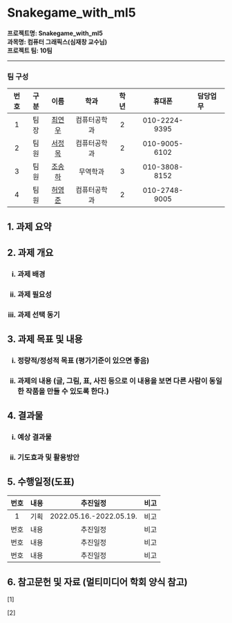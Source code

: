 # Snakegame_with_ml5
#### 프로젝트명: Snakegame_with_ml5<br/>과목명: 컴퓨터 그래픽스(심재창 교수님)<br/>프로젝트 팀: 10팀<hr/>
### 팀 구성
|   번호   |   구분  |                   이름                  |     학과    |   학년  |    휴대폰   |   담당업무   |
|:-------:|:------:|:---------------------------------------:|:----------:|:------:|:----------:|:------------|
|    1    |   팀장  | [최연우](https://github.com/wafla)       | 컴퓨터공학과 |   2    |010-2224-9395|             |
|    2    |   팀원  | [서정목](https://github.com/SeoJeongmok) | 컴퓨터공학과 |   2    |010-9005-6102|             |
|    3    |   팀원  | [조송하](https://github.com/Song-haJo)   |   무역학과  |   3    |010-3808-8152|             |
|    4    |   팀원  | [허영준](https://github.com/telecom9005) | 컴퓨터공학과 |   2    |010-2748-9005|             |

## 1. 과제 요약

## 2. 과제 개요
<ol type="i">
    <h3><li>과제 배경</li></h3>
    <h3><li>과제 필요성</li></h3>
    <h3><li>과제 선택 동기</li></h3>
</ol>

## 3. 과제 목표 및 내용
<ol type="i">
    <h3><li>정량적/정성적 목표 (평가기준이 있으면 좋음)</li></h3>
    <h3><li>과제의 내용 (글, 그림, 표, 사진 등으로 이 내용을 보면 다른 사람이 동일한 작품을 만들 수 있도록 한다.)</li></h3>
</ol>

## 4. 결과물
<ol type="i">
    <h3><li>예상 결과물</li></h3>
    <h3><li>기도효과 및 활용방안</li></h3>
</ol>

## 5. 수행일정(도표)
|  번호 |   내용  |           추진일정          |     비고    |
|:----:|:-------:|:-------------------------:|:----------:|
|   1  |   기획  |   2022.05.16.-2022.05.19.  |     비고    |
|  번호 |   내용  |           추진일정          |     비고    |
|  번호 |   내용  |           추진일정          |     비고    |
|  번호 |   내용  |           추진일정          |     비고    |

## 6. 참고문헌 및 자료 (멀티미디어 학회 양식 참고)

[1]

[2] 


